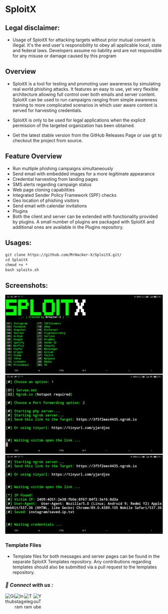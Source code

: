 # SploitX
## Legal disclaimer:
+ Usage of SploitX for attacking targets without prior mutual consent is illegal. It's the end user's responsibility to obey all applicable local, state and federal laws. Developers assume no liability and are not responsible for any misuse or damage caused by this program

## Overview
+ SploitX is a tool for testing and promoting user awareness by simulating real world phishing attacks. It features an easy to use, yet very flexible architecture allowing full control over both emails and server content. SploitX can be used to run campaigns ranging from simple awareness training to more complicated scenarios in which user aware content is served for harvesting credentials.

+ SploitX is only to be used for legal applications when the explicit permission of the targeted organization has been obtained.

+ Get the latest stable version from the GitHub Releases Page or use git to checkout the project from source.

## Feature Overview
+ Run multiple phishing campaigns simultaneously
+ Send email with embedded images for a more legitimate appearance
+ Credential harvesting from landing pages
+ SMS alerts regarding campaign status
+ Web page cloning capabilities
+ Integrated Sender Policy Framework (SPF) checks
+ Geo location of phishing visitors
+ Send email with calendar invitations
+ Plugins
+ Both the client and server can be extended with functionality provided by plugins. A small number of plugins are packaged with SploitX and additional ones are available in the Plugins repository.

## Usages:
```
git clone https://github.com/MrHacker-X/SploitX.git/
cd SploitX
chmod +x *
bash sploitx.sh
```

## Screenshots:
![photo](https://raw.githubusercontent.com/MrHacker-X/SploitX/main/core/img/menu.jpg)
![photo](https://raw.githubusercontent.com/MrHacker-X/SploitX/main/core/img/link.jpg)
![photo](https://raw.githubusercontent.com/MrHacker-X/SploitX/main/core/img/ip.jpg)

### Template Files
+ Template files for both messages and server pages can be found in the separate SploitX Templates repository. Any contributions regarding templates should also be submitted via a pull request to the templates repository.

<h3><b><i>📡 Connect with us :</i></b></h3>
<a href="https://github.com/MrHacker-X/"><img align="left" title="Github" alt="Github" width="30px" src="https://raw.githubusercontent.com/MrHacker-X/MrHacker-X/main/assets/github.png" /></a>
<a href="https://instagram.com/mrhacker.x/"><img align="left" title="Instagram" alt="Instagram" width="30px" src="https://github.com/MrHacker-X/MrHacker-X/blob/main/assets/instagram.png" /></a>
<a href="https://t.me/mrhackersx/"><img align="left" title="Telegram" alt="Telegram" width="30px" src="https://github.com/MrHacker-X/MrHacker-X/blob/main/assets/telegram.png" /></a>
<a href="https://youtube.com/c/MrAlexxx/"><img align="left" title="YouTube" alt="YouTube" width="30px" src="https://github.com/MrHacker-X/MrHacker-X/blob/main/assets/youtube.png" /></a> 
